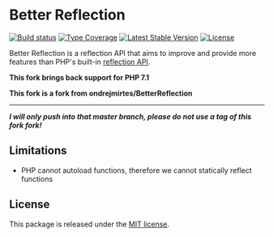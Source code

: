 Better Reflection
=================

[![Build status](https://github.com/voku/BetterReflection/workflows/Build/badge.svg?branch=master)](https://github.com/ondrejmirtes/BetterReflection/actions?query=workflow%3ABuild+branch%3Amaster)
[![Type Coverage](https://shepherd.dev/github/voku/BetterReflection/coverage.svg)](https://shepherd.dev/github/voku/BetterReflection)
[![Latest Stable Version](https://poser.pugx.org/voku/better-reflection/v/stable)](https://packagist.org/packages/voku/better-reflection)
[![License](https://poser.pugx.org/voku/better-reflection/license)](https://packagist.org/packages/voku/better-reflection)

Better Reflection is a reflection API that aims to improve and provide more features than PHP's built-in
[reflection API](https://php.net/manual/en/book.reflection.php).

**This fork brings back support for PHP 7.1**

**This fork is a fork from ondrejmirtes/BetterReflection**

---

***I will only push into that master branch, please do not use a tag of this fork fork!***

## Limitations

* PHP cannot autoload functions, therefore we cannot statically reflect functions

## License

This package is released under the [MIT license](LICENSE).

